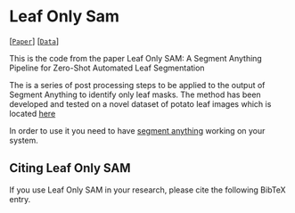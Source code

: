 # Leaf Only Sam

[[`Paper`]()] [[`Data`]()]


This is the code from the paper Leaf Only SAM: A Segment Anything Pipeline for Zero-Shot Automated Leaf Segmentation

The is a series of post processing steps to be applied to the output of Segment Anything to identify only leaf masks.  The method has been developed and tested on a novel dataset of potato leaf images which is located [here](link)

In order to use it you need to have [segment anything](https://github.com/facebookresearch/segment-anything) working on your system.

## Citing Leaf Only SAM

If you use Leaf Only SAM in your research, please cite the following BibTeX entry.

```

```
